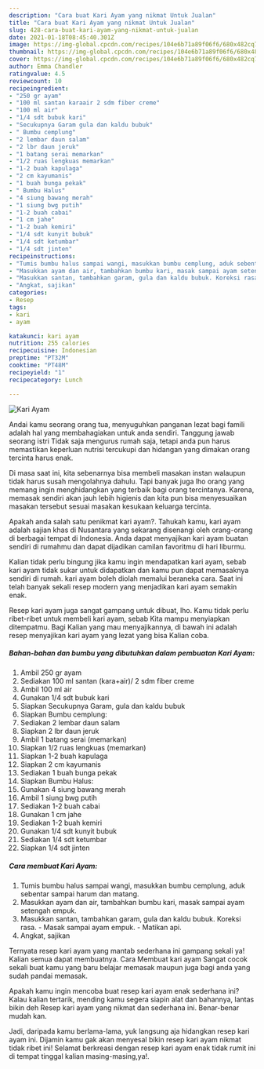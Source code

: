 ```yaml
---
description: "Cara buat Kari Ayam yang nikmat Untuk Jualan"
title: "Cara buat Kari Ayam yang nikmat Untuk Jualan"
slug: 428-cara-buat-kari-ayam-yang-nikmat-untuk-jualan
date: 2021-01-18T08:45:40.301Z
image: https://img-global.cpcdn.com/recipes/104e6b71a89f06f6/680x482cq70/kari-ayam-foto-resep-utama.jpg
thumbnail: https://img-global.cpcdn.com/recipes/104e6b71a89f06f6/680x482cq70/kari-ayam-foto-resep-utama.jpg
cover: https://img-global.cpcdn.com/recipes/104e6b71a89f06f6/680x482cq70/kari-ayam-foto-resep-utama.jpg
author: Emma Chandler
ratingvalue: 4.5
reviewcount: 10
recipeingredient:
- "250 gr ayam"
- "100 ml santan karaair 2 sdm fiber creme"
- "100 ml air"
- "1/4 sdt bubuk kari"
- "Secukupnya Garam gula dan kaldu bubuk"
- " Bumbu cemplung"
- "2 lembar daun salam"
- "2 lbr daun jeruk"
- "1 batang serai memarkan"
- "1/2 ruas lengkuas memarkan"
- "1-2 buah kapulaga"
- "2 cm kayumanis"
- "1 buah bunga pekak"
- " Bumbu Halus"
- "4 siung bawang merah"
- "1 siung bwg putih"
- "1-2 buah cabai"
- "1 cm jahe"
- "1-2 buah kemiri"
- "1/4 sdt kunyit bubuk"
- "1/4 sdt ketumbar"
- "1/4 sdt jinten"
recipeinstructions:
- "Tumis bumbu halus sampai wangi, masukkan bumbu cemplung, aduk sebentar sampai harum dan matang."
- "Masukkan ayam dan air, tambahkan bumbu kari, masak sampai ayam setengah empuk."
- "Masukkan santan, tambahkan garam, gula dan kaldu bubuk. Koreksi rasa.  Masak sampai ayam empuk.  Matikan api."
- "Angkat, sajikan"
categories:
- Resep
tags:
- kari
- ayam

katakunci: kari ayam 
nutrition: 255 calories
recipecuisine: Indonesian
preptime: "PT32M"
cooktime: "PT48M"
recipeyield: "1"
recipecategory: Lunch

---
```



![Kari Ayam](https://img-global.cpcdn.com/recipes/104e6b71a89f06f6/680x482cq70/kari-ayam-foto-resep-utama.jpg)

Andai kamu seorang orang tua, menyuguhkan panganan lezat bagi famili adalah hal yang membahagiakan untuk anda sendiri. Tanggung jawab seorang istri Tidak saja mengurus rumah saja, tetapi anda pun harus memastikan keperluan nutrisi tercukupi dan hidangan yang dimakan orang tercinta harus enak.

Di masa  saat ini, kita sebenarnya bisa membeli masakan instan walaupun tidak harus susah mengolahnya dahulu. Tapi banyak juga lho orang yang memang ingin menghidangkan yang terbaik bagi orang tercintanya. Karena, memasak sendiri akan jauh lebih higienis dan kita pun bisa menyesuaikan masakan tersebut sesuai masakan kesukaan keluarga tercinta. 



Apakah anda salah satu penikmat kari ayam?. Tahukah kamu, kari ayam adalah sajian khas di Nusantara yang sekarang disenangi oleh orang-orang di berbagai tempat di Indonesia. Anda dapat menyajikan kari ayam buatan sendiri di rumahmu dan dapat dijadikan camilan favoritmu di hari liburmu.

Kalian tidak perlu bingung jika kamu ingin mendapatkan kari ayam, sebab kari ayam tidak sukar untuk didapatkan dan kamu pun dapat memasaknya sendiri di rumah. kari ayam boleh diolah memalui beraneka cara. Saat ini telah banyak sekali resep modern yang menjadikan kari ayam semakin enak.

Resep kari ayam juga sangat gampang untuk dibuat, lho. Kamu tidak perlu ribet-ribet untuk membeli kari ayam, sebab Kita mampu menyiapkan ditempatmu. Bagi Kalian yang mau menyajikannya, di bawah ini adalah resep menyajikan kari ayam yang lezat yang bisa Kalian coba.

<!--inarticleads1-->

##### Bahan-bahan dan bumbu yang dibutuhkan dalam pembuatan Kari Ayam:

1. Ambil 250 gr ayam
1. Sediakan 100 ml santan (kara+air)/ 2 sdm fiber creme
1. Ambil 100 ml air
1. Gunakan 1/4 sdt bubuk kari
1. Siapkan Secukupnya Garam, gula dan kaldu bubuk
1. Siapkan  Bumbu cemplung:
1. Sediakan 2 lembar daun salam
1. Siapkan 2 lbr daun jeruk
1. Ambil 1 batang serai (memarkan)
1. Siapkan 1/2 ruas lengkuas (memarkan)
1. Siapkan 1-2 buah kapulaga
1. Siapkan 2 cm kayumanis
1. Sediakan 1 buah bunga pekak
1. Siapkan  Bumbu Halus:
1. Gunakan 4 siung bawang merah
1. Ambil 1 siung bwg putih
1. Sediakan 1-2 buah cabai
1. Gunakan 1 cm jahe
1. Sediakan 1-2 buah kemiri
1. Gunakan 1/4 sdt kunyit bubuk
1. Sediakan 1/4 sdt ketumbar
1. Siapkan 1/4 sdt jinten




<!--inarticleads2-->

##### Cara membuat Kari Ayam:

1. Tumis bumbu halus sampai wangi, masukkan bumbu cemplung, aduk sebentar sampai harum dan matang.
1. Masukkan ayam dan air, tambahkan bumbu kari, masak sampai ayam setengah empuk.
1. Masukkan santan, tambahkan garam, gula dan kaldu bubuk. Koreksi rasa.  - Masak sampai ayam empuk.  - Matikan api.
1. Angkat, sajikan




Ternyata resep kari ayam yang mantab sederhana ini gampang sekali ya! Kalian semua dapat membuatnya. Cara Membuat kari ayam Sangat cocok sekali buat kamu yang baru belajar memasak maupun juga bagi anda yang sudah pandai memasak.

Apakah kamu ingin mencoba buat resep kari ayam enak sederhana ini? Kalau kalian tertarik, mending kamu segera siapin alat dan bahannya, lantas bikin deh Resep kari ayam yang nikmat dan sederhana ini. Benar-benar mudah kan. 

Jadi, daripada kamu berlama-lama, yuk langsung aja hidangkan resep kari ayam ini. Dijamin kamu gak akan menyesal bikin resep kari ayam nikmat tidak ribet ini! Selamat berkreasi dengan resep kari ayam enak tidak rumit ini di tempat tinggal kalian masing-masing,ya!.

